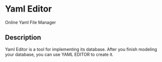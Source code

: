 Yaml Editor
===========
Online Yaml File Manager

## Description
Yaml Editor is a tool for implementing its database. After you finish modeling your database, you can use YAML EDITOR to create it.
